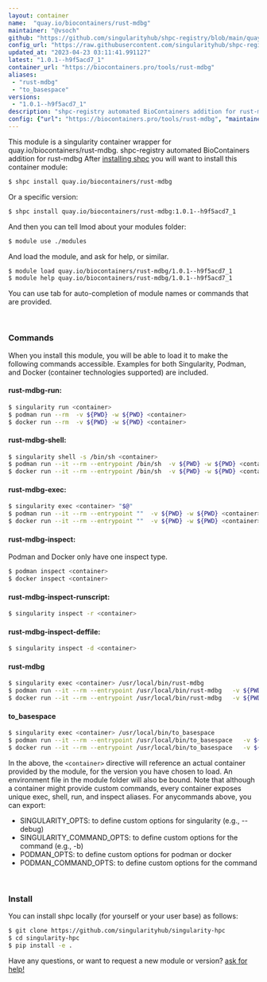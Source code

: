 ```yaml
---
layout: container
name:  "quay.io/biocontainers/rust-mdbg"
maintainer: "@vsoch"
github: "https://github.com/singularityhub/shpc-registry/blob/main/quay.io/biocontainers/rust-mdbg/container.yaml"
config_url: "https://raw.githubusercontent.com/singularityhub/shpc-registry/main/quay.io/biocontainers/rust-mdbg/container.yaml"
updated_at: "2023-04-23 03:11:41.991127"
latest: "1.0.1--h9f5acd7_1"
container_url: "https://biocontainers.pro/tools/rust-mdbg"
aliases:
 - "rust-mdbg"
 - "to_basespace"
versions:
 - "1.0.1--h9f5acd7_1"
description: "shpc-registry automated BioContainers addition for rust-mdbg"
config: {"url": "https://biocontainers.pro/tools/rust-mdbg", "maintainer": "@vsoch", "description": "shpc-registry automated BioContainers addition for rust-mdbg", "latest": {"1.0.1--h9f5acd7_1": "sha256:c14f965f418e980000d177f861600eb13b5d91cd96466fc1f79f6c5955035b91"}, "tags": {"1.0.1--h9f5acd7_1": "sha256:c14f965f418e980000d177f861600eb13b5d91cd96466fc1f79f6c5955035b91"}, "docker": "quay.io/biocontainers/rust-mdbg", "aliases": {"rust-mdbg": "/usr/local/bin/rust-mdbg", "to_basespace": "/usr/local/bin/to_basespace"}}
---
```


This module is a singularity container wrapper for quay.io/biocontainers/rust-mdbg.
shpc-registry automated BioContainers addition for rust-mdbg
After [installing shpc](#install) you will want to install this container module:


```bash
$ shpc install quay.io/biocontainers/rust-mdbg
```

Or a specific version:

```bash
$ shpc install quay.io/biocontainers/rust-mdbg:1.0.1--h9f5acd7_1
```

And then you can tell lmod about your modules folder:

```bash
$ module use ./modules
```

And load the module, and ask for help, or similar.

```bash
$ module load quay.io/biocontainers/rust-mdbg/1.0.1--h9f5acd7_1
$ module help quay.io/biocontainers/rust-mdbg/1.0.1--h9f5acd7_1
```

You can use tab for auto-completion of module names or commands that are provided.

<br>

### Commands

When you install this module, you will be able to load it to make the following commands accessible.
Examples for both Singularity, Podman, and Docker (container technologies supported) are included.

#### rust-mdbg-run:

```bash
$ singularity run <container>
$ podman run --rm  -v ${PWD} -w ${PWD} <container>
$ docker run --rm  -v ${PWD} -w ${PWD} <container>
```

#### rust-mdbg-shell:

```bash
$ singularity shell -s /bin/sh <container>
$ podman run --it --rm --entrypoint /bin/sh  -v ${PWD} -w ${PWD} <container>
$ docker run --it --rm --entrypoint /bin/sh  -v ${PWD} -w ${PWD} <container>
```

#### rust-mdbg-exec:

```bash
$ singularity exec <container> "$@"
$ podman run --it --rm --entrypoint ""  -v ${PWD} -w ${PWD} <container> "$@"
$ docker run --it --rm --entrypoint ""  -v ${PWD} -w ${PWD} <container> "$@"
```

#### rust-mdbg-inspect:

Podman and Docker only have one inspect type.

```bash
$ podman inspect <container>
$ docker inspect <container>
```

#### rust-mdbg-inspect-runscript:

```bash
$ singularity inspect -r <container>
```

#### rust-mdbg-inspect-deffile:

```bash
$ singularity inspect -d <container>
```


#### rust-mdbg

```bash
$ singularity exec <container> /usr/local/bin/rust-mdbg
$ podman run --it --rm --entrypoint /usr/local/bin/rust-mdbg   -v ${PWD} -w ${PWD} <container> -c " $@"
$ docker run --it --rm --entrypoint /usr/local/bin/rust-mdbg   -v ${PWD} -w ${PWD} <container> -c " $@"
```


#### to_basespace

```bash
$ singularity exec <container> /usr/local/bin/to_basespace
$ podman run --it --rm --entrypoint /usr/local/bin/to_basespace   -v ${PWD} -w ${PWD} <container> -c " $@"
$ docker run --it --rm --entrypoint /usr/local/bin/to_basespace   -v ${PWD} -w ${PWD} <container> -c " $@"
```



In the above, the `<container>` directive will reference an actual container provided
by the module, for the version you have chosen to load. An environment file in the
module folder will also be bound. Note that although a container
might provide custom commands, every container exposes unique exec, shell, run, and
inspect aliases. For anycommands above, you can export:

 - SINGULARITY_OPTS: to define custom options for singularity (e.g., --debug)
 - SINGULARITY_COMMAND_OPTS: to define custom options for the command (e.g., -b)
 - PODMAN_OPTS: to define custom options for podman or docker
 - PODMAN_COMMAND_OPTS: to define custom options for the command

<br>

### Install

You can install shpc locally (for yourself or your user base) as follows:

```bash
$ git clone https://github.com/singularityhub/singularity-hpc
$ cd singularity-hpc
$ pip install -e .
```

Have any questions, or want to request a new module or version? [ask for help!](https://github.com/singularityhub/singularity-hpc/issues)